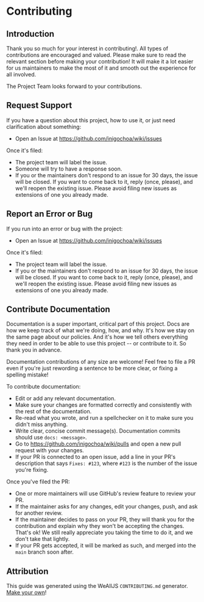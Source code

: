 # Contributing

## Introduction

Thank you so much for your interest in contributing!. All types of contributions
are encouraged and valued. Please make sure to read the relevant section before
making your contribution! It will make it a lot easier for us maintainers to
make the most of it and smooth out the experience for all involved.

The Project Team looks forward to your contributions.

## Request Support

If you have a question about this project, how to use it, or just need
clarification about something:

* Open an Issue at <https://github.com/inigochoa/wiki/issues>

Once it's filed:

* The project team will label the issue.
* Someone will try to have a response soon.
* If you or the maintainers don't respond to an issue for 30 days, the issue
will be closed. If you want to come back to it, reply (once, please), and we'll
reopen the existing issue. Please avoid filing new issues as extensions of one
you already made.

## Report an Error or Bug

If you run into an error or bug with the project:

* Open an Issue at <https://github.com/inigochoa/wiki/issues>

Once it's filed:

* The project team will label the issue.
* If you or the maintainers don't respond to an issue for 30 days, the issue
will be closed. If you want to come back to it, reply (once, please), and we'll
reopen the existing issue. Please avoid filing new issues as extensions of one
you already made.

## Contribute Documentation

Documentation is a super important, critical part of this project. Docs are how
we keep track of what we're doing, how, and why. It's how we stay on the same
page about our policies. And it's how we tell others everything they need in
order to be able to use this project -- or contribute to it. So thank you in
advance.

Documentation contributions of any size are welcome! Feel free to file a PR even
if you're just rewording a sentence to be more clear, or fixing a spelling
mistake!

To contribute documentation:

* Edit or add any relevant documentation.
* Make sure your changes are formatted correctly and consistently with the rest
of the documentation.
* Re-read what you wrote, and run a spellchecker on it to make sure you didn't
miss anything.
* Write clear, concise commit message(s). Documentation commits should use
`docs: <message>`.
* Go to <https://github.com/inigochoa/wiki/pulls> and open a new pull request
with your changes.
* If your PR is connected to an open issue, add a line in your PR's description
that says `Fixes: #123`, where `#123` is the number of the issue you're fixing.

Once you've filed the PR:

* One or more maintainers will use GitHub's review feature to review your PR.
* If the maintainer asks for any changes, edit your changes, push, and ask for
another review.
* If the maintainer decides to pass on your PR, they will thank you for the
contribution and explain why they won't be accepting the changes. That's ok! We
still really appreciate you taking the time to do it, and we don't take that
lightly.
* If your PR gets accepted, it will be marked as such, and merged into the
`main` branch soon after.

## Attribution

This guide was generated using the WeAllJS `CONTRIBUTING.md` generator.
[Make your own]!

[Make your own]: https://npm.im/weallcontribute
